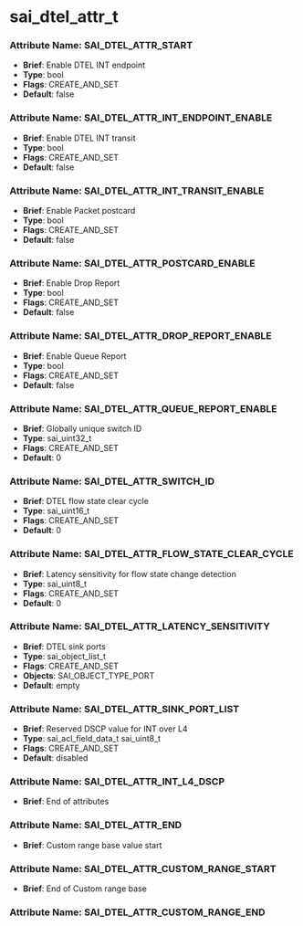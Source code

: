 # **sai_dtel_attr_t**
### Attribute Name: **SAI_DTEL_ATTR_START**
- **Brief**: Enable DTEL INT endpoint
- **Type**: bool
- **Flags**: CREATE_AND_SET
- **Default**: false

### Attribute Name: **SAI_DTEL_ATTR_INT_ENDPOINT_ENABLE**
- **Brief**: Enable DTEL INT transit
- **Type**: bool
- **Flags**: CREATE_AND_SET
- **Default**: false

### Attribute Name: **SAI_DTEL_ATTR_INT_TRANSIT_ENABLE**
- **Brief**: Enable Packet postcard
- **Type**: bool
- **Flags**: CREATE_AND_SET
- **Default**: false

### Attribute Name: **SAI_DTEL_ATTR_POSTCARD_ENABLE**
- **Brief**: Enable Drop Report
- **Type**: bool
- **Flags**: CREATE_AND_SET
- **Default**: false

### Attribute Name: **SAI_DTEL_ATTR_DROP_REPORT_ENABLE**
- **Brief**: Enable Queue Report
- **Type**: bool
- **Flags**: CREATE_AND_SET
- **Default**: false

### Attribute Name: **SAI_DTEL_ATTR_QUEUE_REPORT_ENABLE**
- **Brief**: Globally unique switch ID
- **Type**: sai_uint32_t
- **Flags**: CREATE_AND_SET
- **Default**: 0

### Attribute Name: **SAI_DTEL_ATTR_SWITCH_ID**
- **Brief**: DTEL flow state clear cycle
- **Type**: sai_uint16_t
- **Flags**: CREATE_AND_SET
- **Default**: 0

### Attribute Name: **SAI_DTEL_ATTR_FLOW_STATE_CLEAR_CYCLE**
- **Brief**: Latency sensitivity for flow state change detection
- **Type**: sai_uint8_t
- **Flags**: CREATE_AND_SET
- **Default**: 0

### Attribute Name: **SAI_DTEL_ATTR_LATENCY_SENSITIVITY**
- **Brief**: DTEL sink ports
- **Type**: sai_object_list_t
- **Flags**: CREATE_AND_SET
- **Objects**: SAI_OBJECT_TYPE_PORT
- **Default**: empty

### Attribute Name: **SAI_DTEL_ATTR_SINK_PORT_LIST**
- **Brief**: Reserved DSCP value for INT over L4
- **Type**: sai_acl_field_data_t sai_uint8_t
- **Flags**: CREATE_AND_SET
- **Default**: disabled

### Attribute Name: **SAI_DTEL_ATTR_INT_L4_DSCP**
- **Brief**: End of attributes

### Attribute Name: **SAI_DTEL_ATTR_END**
- **Brief**: Custom range base value start

### Attribute Name: **SAI_DTEL_ATTR_CUSTOM_RANGE_START**
- **Brief**: End of Custom range base

### Attribute Name: **SAI_DTEL_ATTR_CUSTOM_RANGE_END**



